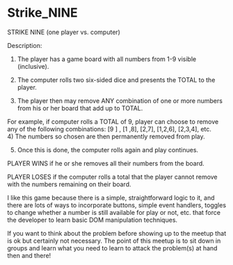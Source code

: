 Strike_NINE
===========

STRIKE NINE (one player vs. computer)

Description:

1) The player has a game board with all numbers from 1-9 visible (inclusive). 

2) The computer rolls two six-sided dice and presents the TOTAL to the player.

3) The player then may remove ANY combination of one or more numbers from his or her board that add up to TOTAL. 

For example, if computer rolls a TOTAL of  9, player can choose to remove any of the following combinations:  [9 ] , [1 ,8], [2,7], [1,2,6], [2,3,4], etc.  
4) The numbers so chosen are then permanently removed from play. 

5) Once this is done, the computer rolls again and play continues.

PLAYER WINS if he or she removes all their numbers from the board.

PLAYER LOSES if the computer rolls a total that the player cannot remove with the numbers remaining on their board.

I like this game because there is a simple, straightforward logic to it, and there are lots of ways to incorporate buttons, simple event handlers, toggles to change whether a number is still available for play or not, etc. that force the developer to learn basic DOM manipulation techniques.

If you want to think about the problem before showing up to the meetup that is ok but certainly not necessary. The point of this meetup is to sit down in groups and learn what you need to learn to attack the problem(s) at hand then and there!  
